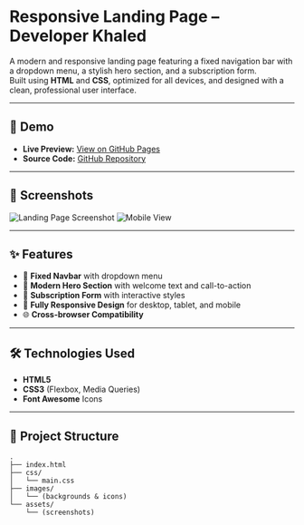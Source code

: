 # Responsive Landing Page – Developer Khaled

A modern and responsive landing page featuring a fixed navigation bar with a dropdown menu, a stylish hero section, and a subscription form.  
Built using **HTML** and **CSS**, optimized for all devices, and designed with a clean, professional user interface.

---

## 🚀 Demo

- **Live Preview:** [View on GitHub Pages](https://username.github.io/repository-name/)
- **Source Code:** [GitHub Repository](https://github.com/username/repository-name)

---

## 📸 Screenshots

![Landing Page Screenshot](assets/screenshot1.png)
![Mobile View](assets/screenshot2.png)

---

## ✨ Features

- 📌 **Fixed Navbar** with dropdown menu  
- 🎨 **Modern Hero Section** with welcome text and call-to-action  
- 📧 **Subscription Form** with interactive styles  
- 📱 **Fully Responsive Design** for desktop, tablet, and mobile  
- 🌐 **Cross-browser Compatibility**  

---

## 🛠️ Technologies Used

- **HTML5**
- **CSS3** (Flexbox, Media Queries)
- **Font Awesome** Icons

---

## 📂 Project Structure

```plaintext
.
├── index.html
├── css/
│   └── main.css
├── images/
│   └── (backgrounds & icons)
└── assets/
    └── (screenshots)
